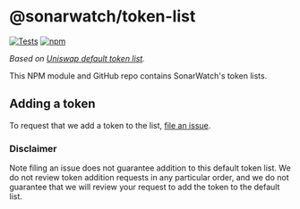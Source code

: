 # @sonarwatch/token-list

[![Tests](https://github.com/sonarwatch/token-lists/workflows/Tests/badge.svg)](https://github.com/sonarwatch/token-list/actions?query=workflow%3ATests)
[![npm](https://img.shields.io/npm/v/@sonarwatch/token-lists)](https://unpkg.com/@sonarwatch/token-lists@latest/)

_Based on [Uniswap default token list](https://github.com/Uniswap/default-token-list)._

This NPM module and GitHub repo contains SonarWatch's token lists.

## Adding a token

To request that we add a token to the list,
[file an issue](https://github.com/sonarwatch/token-lists/issues/new?assignees=&labels=token+request&template=token-request.md&title=Add+%7BTOKEN_SYMBOL%7D%3A+%7BTOKEN_NAME%7D).

### Disclaimer

Note filing an issue does not guarantee addition to this default token list.
We do not review token addition requests in any particular order, and we do not
guarantee that we will review your request to add the token to the default list.
